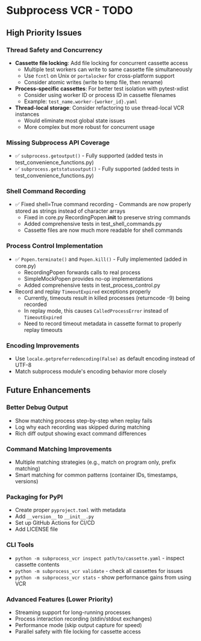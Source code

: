 # Subprocess VCR - TODO

## High Priority Issues

### Thread Safety and Concurrency

- **Cassette file locking**: Add file locking for concurrent cassette access
  - Multiple test workers can write to same cassette file simultaneously
  - Use `fcntl` on Unix or `portalocker` for cross-platform support
  - Consider atomic writes (write to temp file, then rename)
- **Process-specific cassettes**: For better test isolation with pytest-xdist
  - Consider using worker ID or process ID in cassette filenames
  - Example: `test_name.worker-{worker_id}.yaml`
- **Thread-local storage**: Consider refactoring to use thread-local VCR
  instances
  - Would eliminate most global state issues
  - More complex but more robust for concurrent usage

### Missing Subprocess API Coverage

- ✅ `subprocess.getoutput()` - Fully supported (added tests in
  test_convenience_functions.py)
- ✅ `subprocess.getstatusoutput()` - Fully supported (added tests in
  test_convenience_functions.py)

### Shell Command Recording

- ✅ Fixed shell=True command recording - Commands are now properly stored as
  strings instead of character arrays
  - Fixed in core.py RecordingPopen.**init** to preserve string commands
  - Added comprehensive tests in test_shell_commands.py
  - Cassette files are now much more readable for shell commands

### Process Control Implementation

- ✅ `Popen.terminate()` and `Popen.kill()` - Fully implemented (added in
  core.py)
  - RecordingPopen forwards calls to real process
  - SimpleMockPopen provides no-op implementations
  - Added comprehensive tests in test_process_control.py
- Record and replay `TimeoutExpired` exceptions properly
  - Currently, timeouts result in killed processes (returncode -9) being
    recorded
  - In replay mode, this causes `CalledProcessError` instead of `TimeoutExpired`
  - Need to record timeout metadata in cassette format to properly replay
    timeouts

### Encoding Improvements

- Use `locale.getpreferredencoding(False)` as default encoding instead of UTF-8
- Match subprocess module's encoding behavior more closely

## Future Enhancements

### Better Debug Output

- Show matching process step-by-step when replay fails
- Log why each recording was skipped during matching
- Rich diff output showing exact command differences

### Command Matching Improvements

- Multiple matching strategies (e.g., match on program only, prefix matching)
- Smart matching for common patterns (container IDs, timestamps, versions)

### Packaging for PyPI

- Create proper `pyproject.toml` with metadata
- Add `__version__` to `__init__.py`
- Set up GitHub Actions for CI/CD
- Add LICENSE file

### CLI Tools

- `python -m subprocess_vcr inspect path/to/cassette.yaml` - inspect cassette
  contents
- `python -m subprocess_vcr validate` - check all cassettes for issues
- `python -m subprocess_vcr stats` - show performance gains from using VCR

### Advanced Features (Lower Priority)

- Streaming support for long-running processes
- Process interaction recording (stdin/stdout exchanges)
- Performance mode (skip output capture for speed)
- Parallel safety with file locking for cassette access
